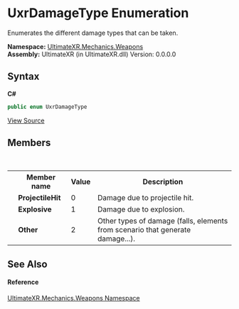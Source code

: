 # UxrDamageType Enumeration
 

Enumerates the different damage types that can be taken.

**Namespace:**&nbsp;<a href="N_UltimateXR_Mechanics_Weapons">UltimateXR.Mechanics.Weapons</a><br />**Assembly:**&nbsp;UltimateXR (in UltimateXR.dll) Version: 0.0.0.0

## Syntax

**C#**<br />
``` C#
public enum UxrDamageType
```

<a href="UltimateXR/Scripts/Mechanics/Weapons/UxrDamageType.cs" rel="noopener noreferrer" title="View the source code">View Source</a><br />

## Members
&nbsp;<table><tr><th></th><th>Member name</th><th>Value</th><th>Description</th></tr><tr><td /><td target="F:UltimateXR.Mechanics.Weapons.UxrDamageType.ProjectileHit">**ProjectileHit**</td><td>0</td><td>Damage due to projectile hit.</td></tr><tr><td /><td target="F:UltimateXR.Mechanics.Weapons.UxrDamageType.Explosive">**Explosive**</td><td>1</td><td>Damage due to explosion.</td></tr><tr><td /><td target="F:UltimateXR.Mechanics.Weapons.UxrDamageType.Other">**Other**</td><td>2</td><td>Other types of damage (falls, elements from scenario that generate damage...).</td></tr></table>

## See Also


#### Reference
<a href="N_UltimateXR_Mechanics_Weapons">UltimateXR.Mechanics.Weapons Namespace</a><br />